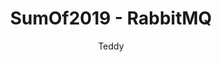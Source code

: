 ---
layout: post
title: SumOf2019 - RabbitMQ
author: Teddy
categories: 体系结构-应用 消息队列
tags: SumOf2019 RabbitMQ
---